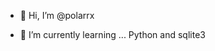 - 👋 Hi, I’m @polarrx
<!--- - 👀 I’m interested in ... --->
- 🌱 I’m currently learning ... Python and sqlite3
<!--- - 💞️ I’m looking to collaborate on ...
- 📫 How to reach me ... --->

<!---
polarrx/polarrx is a ✨ special ✨ repository because its `README.md` (this file) appears on your GitHub profile.
You can click the Preview link to take a look at your changes.
--->
